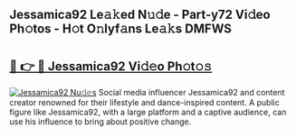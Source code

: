 ## Jessamica92 Le𝚊𝚔ed N𝚞𝚍e - Part-y72 Vi𝚍eo Ph𝚘tos - H𝚘t O𝚗lyf𝚊ns Le𝚊𝚔s DMFWS

# <h2><a href="http://hf169x.feru.top/?c=Jessamica92">🔗 👉 🔴 Jessamica92 Vi𝚍𝚎o Ph𝚘t𝚘𝚜</a></h2>

[![Jessamica92 Nu𝚍𝚎s](https://i.imgur.com/0TWrTi3.gif)](http://hf169x.feru.top/?c=Jessamica92)
Social media influencer Jessamica92 and content creator renowned for their lifestyle and dance-inspired content. A public figure like Jessamica92, with a large platform and a captive audience, can use his influence to bring about positive change. 
